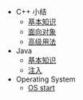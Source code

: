 - C++ 小结
	-  [基本知识](#)
	-  [面向对象](#)
	-  [高级用法](#)
- Java
	- [基本知识](#)
	- [注入](#)
- Operating System
	- [OS start](#)

